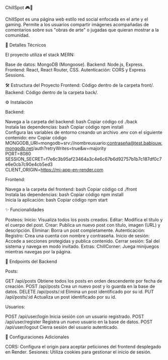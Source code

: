 ChillSpot 🎮🎨

ChillSpot es una página web estilo red social enfocada en el arte y el gaming. Permite a los usuarios compartir imágenes acompañadas de comentarios sobre sus "obras de arte" o jugadas que quieran mostrar a la comunidad.

🚀 Detalles Técnicos

El proyecto utiliza el stack MERN:

Base de datos: MongoDB (Mongoose).
Backend: Node.js, Express.
Frontend: React, React Router, CSS.
Autenticación: CORS y Express Sessions.

🛠 Estructura del Proyecto
Frontend: Código dentro de la carpeta front/.
Backend: Código dentro de la carpeta back/.

⚙️ Instalación

Backend:

Navega a la carpeta del backend:
bash
Copiar código
cd ./back  
Instala las dependencias:
bash
Copiar código
npm install  
Configura las variables de entorno creando un archivo .env con el siguiente contenido:
env
Copiar código
MONGODB_URI=mongodb+srv://nombreusuario:contraseña@test.babiouw.mongodb.net/auth?retryWrites=true&w=majority  
PORT=8080  
SESSION_SECRET=f7e6c3b95af23464a3c4e6c67b6d92757b1b7c187df0c7e6e0cb7c90e4cb5ed3  
CLIENT_ORIGIN=https://mi-app-en-render.com  

Frontend:

Navega a la carpeta del frontend:
bash
Copiar código
cd ./front  
Instala las dependencias:
bash
Copiar código
npm install  
Inicia la aplicación:
bash
Copiar código
npm start  

✨ Funcionalidades

Posteos:
Inicio: Visualiza todos los posts creados.
Editar: Modifica el título y el cuerpo del post.
Crear: Publica un nuevo post con título, imagen (URL) y descripción.
Eliminar: Borra un post completamente.
Autenticación:
Registro: Crea una cuenta con nombre y contraseña.
Inicio de sesión: Accede a secciones protegidas y publica contenido.
Cerrar sesión: Sal del sistema y navega en modo invitado.
Extras:
ChillCorner: Juega minijuegos mientras navegas por la página.

📡 Endpoints del Backend

Posts:

GET /api/posts
Obtiene todos los posts en orden descendente por fecha de creación.
POST /api/posts
Crea un nuevo post y lo guarda en la base de datos.
DELETE /api/posts/:id
Elimina un post identificado por su id.
PUT /api/posts/:id
Actualiza un post identificado por su id.

Usuarios:

POST /api/user/login
Inicia sesión con un usuario registrado.
POST /api/user/register
Registra un nuevo usuario en la base de datos.
POST /api/user/logout
Cierra sesión del usuario autenticado.

🔧 Configuraciones Adicionales

CORS: Configura el origin para aceptar peticiones del frontend desplegado en Render.
Sesiones: Utiliza cookies para gestionar el inicio de sesión.


